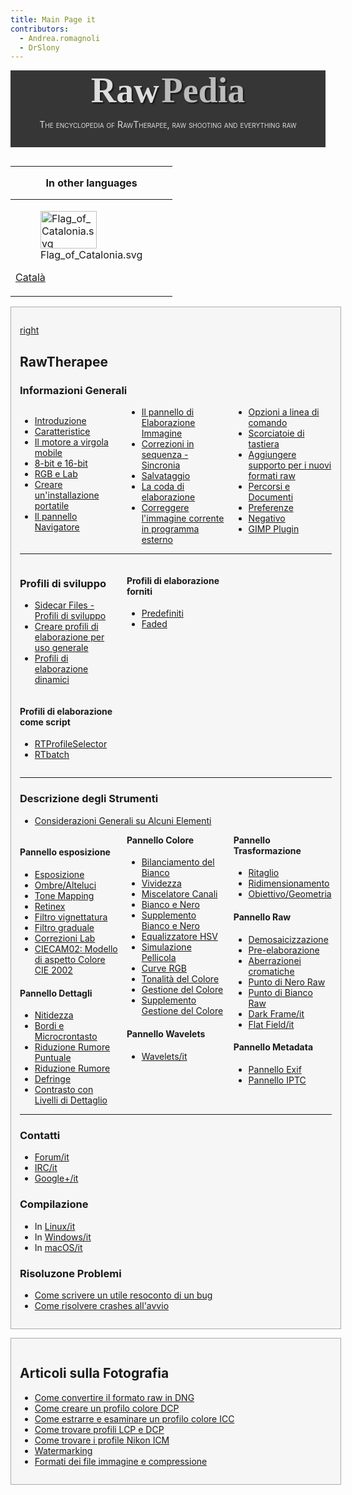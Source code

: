 ```yaml
---
title: Main Page it
contributors:
  - Andrea.romagnoli
  - DrSlony
---
```


<div style="text-align: center; padding-bottom: 1em; margin-bottom: 1em; background-color: #363636; color: #DDDDDD;">

<span style="font-family: serif; font-size: 4em; font-weight: bold; text-shadow: 2px 2px 2px #161616;">Raw</span>
<span style="font-family: serif; font-size: 4em; font-weight: bold; text-shadow: 2px 2px 2px #161616; color: #BBBBBB">Pedia</span>

<span style="font-variant: small-caps;">The encyclopedia of RawTherapee,
raw shooting and everything raw</span>

</div>
<div style="float: left; clear: right">

<table>
<thead>
<tr class="header">
<th style="padding: 0 1em;"><p>In other languages</p></th>
</tr>
</thead>
<tbody>
<tr class="odd">
<td><figure>
<img src="/images/Flag_of_Catalonia.svg" title="Flag_of_Catalonia.svg"
width="90" height="60" />
<figcaption>Flag_of_Catalonia.svg</figcaption>
</figure>
<p><a href="Main_Page/ca" title="wikilink">Català</a></p></td>
</tr>
</tbody>
</table>

  

<div style="background-color: #f6f6f6; border: 1px solid #aaa; padding: 1em; margin-bottom: 1em;">

[right](image:Rawtherapee_rawpedia_header1_h300.jpg.md)

## RawTherapee

### Informazioni Generali

<div style="column-count:3;-moz-column-count:3;-webkit-column-count:3;">

- [Introduzione](Getting_Started/it.md)
- [Caratteristice](Features/it.md)
- [Il motore a virgola mobile](The_Floating_Point_Engine/it.md)
- [8-bit e 16-bit](8-bit_and_16-bit/it.md)
- [RGB e Lab](RGB_and_Lab/it.md)
- [Creare un'installazione
  portatile](Making_a_Portable_Installation/it.md)
- [Il pannello Navigatore](The_File_Browser_Tab/it.md)
- [Il pannello di Elaborazione
  Immagine](The_Image_Editor_Tab/it.md)
- [Correzioni in sequenza -
  Sincronia](Batch_Adjustments_-_Sync/it.md)
- [Salvataggio](Saving/it.md)
- [La coda di elaborazione](The_Batch_Queue/it.md)
- [Correggere l'immagine corrente in programma
  esterno](Edit_Current_Image_in_External_Editor/it.md)
- [Opzioni a linea di comando](Command-Line_Options/it.md)
- [Scorciatoie di tastiera](Keyboard_Shortcuts/it.md)
- [Aggiungere supporto per i nuovi formati
  raw](Adding_Support_for_New_Raw_Formats/it.md)
- [Percorsi e Documenti](File_Paths/it.md)
- [Preferenze](Preferences/it.md)
- [Negativo](Negative/it.md)
- [GIMP Plugin](GIMP_Plugin/it.md)

</div>
<hr />
<div style="column-count:3;-moz-column-count:3;-webkit-column-count:3;">
<div style="display: inline-block; width: 100%;">

### Profili di sviluppo

- [Sidecar Files - Profili di
  sviluppo](Sidecar_Files_-_Processing_Profiles/it.md)
- [Creare profili di elaborazione per uso
  generale](Creating_processing_profiles_for_general_use/it.md)
- [Profili di elaborazione
  dinamici](Dynamic_processing_profiles/it.md)

</div>
<div style="display: inline-block; width: 100%;">

#### Profili di elaborazione come script

- [RTProfileSelector](RTProfileSelector/it.md)
- [RTbatch](RTbatch/it.md)

</div>
<div style="display: inline-block; width: 100%;">

#### Profili di elaborazione forniti

- [Predefiniti](Default/it.md)
- [Faded](Faded/it.md)

</div>
</div>
<hr />

### Descrizione degli Strumenti

- [Considerazioni Generali su Alcuni
  Elementi](General_Comments_About_Some_Toolbox_Widgets/it.md)

<div style="column-count:3;-moz-column-count:3;-webkit-column-count:3;">
<div style="break-inside: avoid-column; -webkit-column-break-inside: avoid;">

#### Pannello esposizione

- [Esposizione](Exposure/it.md)
- [Ombre/Alteluci](Shadows/Highlights/it.md)
- [Tone Mapping](Tone_Mapping/it.md)
- [Retinex](Retinex/it.md)
- [Filtro vignettatura](Vignetting_Filter/it.md)
- [Filtro graduale](Graduated_Filter/it.md)
- [Correzioni Lab](Lab_Adjustments/it.md)
- [CIECAM02: Modello di aspetto Colore CIE 2002](CIECAM02/it.md)

</div>
<div style="break-inside: avoid-column; -webkit-column-break-inside: avoid;">

#### Pannello Dettagli

- [Nitidezza](Sharpening/it.md)
- [Bordi e Microcrontasto](Edges_and_Microcontrast/it.md)
- [Riduzione Rumore Puntuale](Impulse_Noise_Reduction/it.md)
- [Riduzione Rumore](Noise_Reduction/it.md)
- [Defringe](Defringe/it.md)
- [Contrasto con Livelli di
  Dettaglio](Contrast_by_Detail_Levels/it.md)

</div>
<div style="break-inside: avoid-column; -webkit-column-break-inside: avoid;">

#### Pannello Colore

- [Bilanciamento del Bianco](White_Balance/it.md)
- [Vividezza](Vibrance/it.md)
- [Miscelatore Canali](Channel_Mixer/it.md)
- [Bianco e Nero](Black-and-White/it.md)
- [Supplemento Bianco e Nero](Black-and-White_addon/it.md)
- [Equalizzatore HSV](HSV_Equalizer/it.md)
- [Simulazione Pellicola](Film_Simulation/it.md)
- [Curve RGB](RGB_Curves/it.md)
- [Tonalità del Colore](Color_Toning/it.md)
- [Gestione del Colore](Color_Management/it.md)
- [Supplemento Gestione del
  Colore](Color_Management_addon/it.md)

</div>
<div style="break-inside: avoid-column; -webkit-column-break-inside: avoid;">

#### Pannello Wavelets

- [Wavelets/it](Wavelets/it.md)

</div>
<div style="break-inside: avoid-column; -webkit-column-break-inside: avoid;">

#### Pannello Trasformazione

- [Ritaglio](Crop/it.md)
- [Ridimensionamento](Resize/it.md)
- [Obiettivo/Geometria](Lens/Geometry/it.md)

</div>
<div style="break-inside: avoid-column; -webkit-column-break-inside: avoid;">

#### Pannello Raw

- [Demosaicizzazione](Demosaicing/it.md)
- [Pre-elaborazione](Preprocessing/it.md)
- [Aberrazionei cromatiche](Chromatic_Aberration/it.md)
- [Punto di Nero Raw](Raw_Black_Points/it.md)
- [Punto di Bianco Raw](Raw_White_Points/it.md)
- [Dark Frame/it](Dark_Frame/it.md)
- [Flat Field/it](Flat_Field/it.md)

</div>
<div style="break-inside: avoid-column; -webkit-column-break-inside: avoid;">

#### Pannello Metadata

- [Pannello Exif](Exif_Tab/it.md)
- [Pannello IPTC](IPTC_Tab/it.md)

</div>
</div>
<hr />

### Contatti

- [Forum/it](Forum/it.md)
- [IRC/it](IRC/it.md)
- [Google+/it](Google+/it.md)

### Compilazione

- In [Linux/it](Linux/it.md)
- In [Windows/it](Windows/it.md)
- In [macOS/it](macOS/it.md)

### Risoluzone Problemi

- [Come scrivere un utile resoconto di un
  bug](How_to_write_useful_bug_reports/it.md)
- [Come risolvere crashes
  all'avvio](How_to_fix_crashes_on_startup/it.md)

</div>
<div style="background-color: #f6f6f6; border: 1px solid #aaa; padding: 1em; margin-bottom: 1em;">

## Articoli sulla Fotografia

- [Come convertire il formato raw in
  DNG](How_to_convert_raw_formats_to_DNG/it.md)
- [Come creare un profilo colore
  DCP](How_to_create_DCP_color_profiles/it.md)
- [Come estrarre e esaminare un profilo colore
  ICC](How_to_extract_and_examine_ICC_profiles/it.md)
- [Come trovare profili LCP e
  DCP](How_to_get_LCP_and_DCP_profiles/it.md)
- [Come trovare i profile Nikon
  ICM](How_to_get_Nikon_ICM_profiles/it.md)
- [Watermarking](Watermarking/it.md)
- [Formati dei file immagine e
  compressione](Image_file_formats_and_compression/it.md)

</div>
